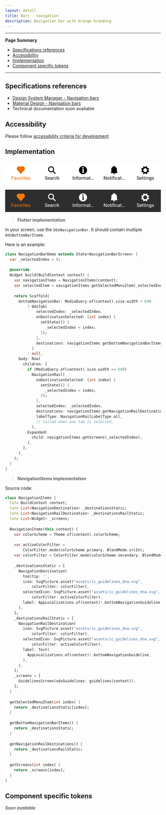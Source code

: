```yaml
---
layout: detail
title: Bars - navigation
description: Navigation bar with Orange branding
---
```


---

**Page Summary**

* [Specifications references](#specifications-references)
* [Accessibility](#accessibility)
* [Implementation](#implementation)
* [Component specific tokens](#component-specific-tokens)

---

## Specifications references

- [Design System Manager - Navigation bars](https://system.design.orange.com/0c1af118d/p/71767c-navigation-bars/b/73e579)
- [Material Design - Navigation bars](https://m3.material.io/components/navigation-bar/overview)
- Technical documentation soon available

## Accessibility

Please follow [accessibility criteria for development](https://m3.material.io/components/navigation-bar/accessibility)


## Implementation

  ![BottomNavigation light](images/bottom_navigation_light.png)

  ![BottomNavigation dark](images/bottom_navigation_dark.png)

> **Flutter implementation**

In your screen, use the `OdsNavigationBar`. It should contain multiple `OdsBottomBarItem`s.

Here is an example:

```dart
class NavigationBarDemo extends State<NavigationBarScreen> {
  var _selectedIndex = 0;

  @override
  Widget build(BuildContext context) {
    var navigationItems = NavigationItems(context);
    var selectedItem = navigationItems.getSelectedMenuItem(_selectedIndex);

    return Scaffold(
      bottomNavigationBar: MediaQuery.of(context).size.width < 640
          ? OdsTab(
              selectedIndex: _selectedIndex,
              onDestinationSelected: (int index) {
                setState(() {
                  _selectedIndex = index;
                });
              },
              destinations: navigationItems.getBottomNavigationBarItems(),
            )
          : null,
      body: Row(
        children: [
          if (MediaQuery.of(context).size.width >= 640)
            NavigationRail(
              onDestinationSelected: (int index) {
                setState(() {
                  _selectedIndex = index;
                });
              },
              selectedIndex: _selectedIndex,
              destinations: navigationItems.getNavigationRailDestinations(),
              labelType: NavigationRailLabelType.all,
              // Called when one tab is selected,
            ),
          Expanded(
            child: navigationItems.getScreens(_selectedIndex),
          ),
        ],
      ),
    );
  }
}
```

> **NavigationItems implementation**

Source code:

```dart
class NavigationItems {
  late BuildContext context;
  late List<NavigationDestination> _destinationsStatic;
  late List<NavigationRailDestination> _destinationsRailStatic;
  late List<Widget> _screens;

  NavigationItems(this.context) {
    var colorScheme = Theme.of(context).colorScheme;

    var activeColorFilter =
        ColorFilter.mode(colorScheme.primary, BlendMode.srcIn);
    var colorFilter = ColorFilter.mode(colorScheme.secondary, BlendMode.srcIn);

    _destinationsStatic = [
      NavigationDestination(
        tooltip: '',
        icon: SvgPicture.asset("assets/ic_guidelines_dna.svg",
            colorFilter: colorFilter),
        selectedIcon: SvgPicture.asset("assets/ic_guidelines_dna.svg",
            colorFilter: activeColorFilter),
        label: AppLocalizations.of(context)!.bottomNavigationGuideline,
      ),
    ];
    _destinationsRailStatic = [
      NavigationRailDestination(
        icon: SvgPicture.asset("assets/ic_guidelines_dna.svg",
            colorFilter: colorFilter),
        selectedIcon: SvgPicture.asset("assets/ic_guidelines_dna.svg",
            colorFilter: activeColorFilter),
        label: Text(
          AppLocalizations.of(context)!.bottomNavigationGuideline,
        ),
      ),
    ];
    _screens = [
      GuidelinesScreen(odsGuidelines: guidelines(context)),
    ];
  }

  getSelectedMenuItem(int index) {
    return _destinationsStatic[index];
  }

  getBottomNavigationBarItems() {
    return _destinationsStatic;
  }

  getNavigationRailDestinations() {
    return _destinationsRailStatic;
  }

  getScreens(int index) {
    return _screens[index];
  }
}
```

## Component specific tokens

_Soon available_
